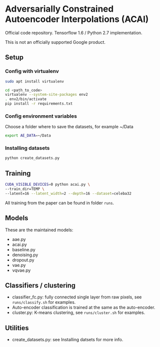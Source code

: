 # Adversarially Constrained Autoencoder Interpolations (ACAI)

Official code repository. Tensorflow 1.6 / Python 2.7 implementation.

This is not an officially supported Google product.

## Setup

### Config with virtualenv

```bash
sudo apt install virtualenv

cd <path_to_code>
virtualenv --system-site-packages env2
. env2/bin/activate
pip install -r requirements.txt
```

### Config environment variables

Choose a folder where to save the datasets, for example ~/Data
```bash
export AE_DATA=~/Data
```

### Installing datasets

```bash
python create_datasets.py
```

## Training
```bash
CUDA_VISIBLE_DEVICES=0 python acai.py \
--train_dir=TEMP \
--latent=16 --latent_width=2 --depth=16 --dataset=celeba32
```

All training from the paper can be found in folder `runs`.

## Models

These are the maintained models:
- aae.py
- acai.py
- baseline.py
- denoising.py
- dropout.py
- vae.py
- vqvae.py

## Classifiers / clustering

- classifier_fc.py: fully connected single layer from raw pixels, see
 `runs/classify.sh` for examples.
- Auto-encoder classification is trained at the same as the auto-encoder.
- cluster.py: K-means clustering, see `runs/cluster.sh` for examples.

## Utilities

- create_datasets.py: see Installing datsets for more info.

